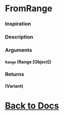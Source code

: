 
# FromRange
### Inspiration
### Description
### Arguments
#### `Range` (Range [Object])
### Returns
#### (Variant)

# [Back to Docs](https://senipah.github.io/VBA-Better-Array/)





